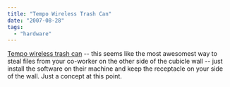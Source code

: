 ```yaml
---
title: "Tempo Wireless Trash Can"
date: "2007-08-28"
tags: 
  - "hardware"
---
```


[Tempo wireless trash can](http://www.core77.com/blog/object_culture/tempo_wireless_trash_can_7269.asp "Tempo wireless trash can") -- this seems like the most awesomest way to steal files from your co-worker on the other side of the cubicle wall -- just install the software on their machine and keep the receptacle on your side of the wall. Just a concept at this point.
